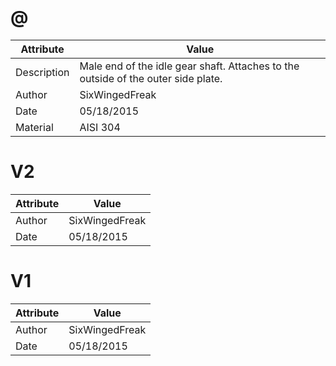 # @
| Attribute | Value |
| ---  | ---     |
| Description | Male end of the idle gear shaft. Attaches to the outside of the outer side plate. |
| Author | SixWingedFreak |
| Date | 05/18/2015 |
| Material | AISI 304 |
# V2
| Attribute | Value |
| ---  | ---     |
| Author | SixWingedFreak |
| Date | 05/18/2015 |
# V1
| Attribute | Value |
| ---  | ---     |
| Author | SixWingedFreak |
| Date | 05/18/2015 |
